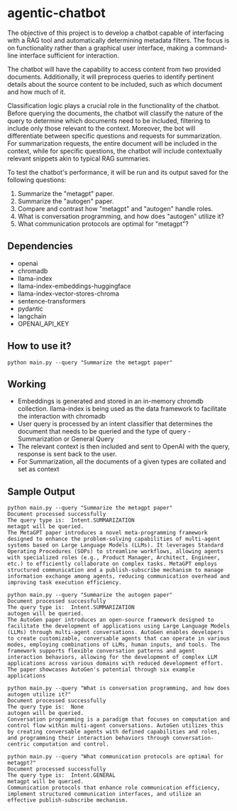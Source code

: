 # agentic-chatbot
The objective of this project is to develop a chatbot capable of interfacing with a RAG tool and automatically determining metadata filters. The focus is on functionality rather than a graphical user interface, making a command-line interface sufficient for interaction.

The chatbot will have the capability to access content from two provided documents. Additionally, it will preprocess queries to identify pertinent details about the source content to be included, such as which document and how much of it.

Classification logic plays a crucial role in the functionality of the chatbot. Before querying the documents, the chatbot will classify the nature of the query to determine which documents need to be included, filtering to include only those relevant to the context. Moreover, the bot will differentiate between specific questions and requests for summarization. For summarization requests, the entire document will be included in the context, while for specific questions, the chatbot will include contextually relevant snippets akin to typical RAG summaries.

To test the chatbot's performance, it will be run and its output saved for the following questions:
1. Summarize the "metagpt" paper.
2. Summarize the "autogen" paper.
3. Compare and contrast how "metagpt" and "autogen" handle roles.
4. What is conversation programming, and how does "autogen" utilize it?
5. What communication protocols are optimal for "metagpt"?


## Dependencies
- openai
- chromadb
- llama-index
- llama-index-embeddings-huggingface
- llama-index-vector-stores-chroma
- sentence-transformers
- pydantic
- langchain
- OPENAI_API_KEY

## How to use it?
```python main.py --query "Summarize the metagpt paper"```

## Working
- Embeddings is generated and stored in an in-memory chromdb collection. llama-index is being used as the data framework to facilitate the interaction with chromadb
- User query is processed by an intent classifier that determines the document that needs to be queried and the type of query - Summarization or General Query
- The relevant context is then included and sent to OpenAI with the query, response is sent back to the user.
- For Summarization, all the documents of a given types are collated and set as context

## Sample Output
```
python main.py --query "Summarize the metagpt paper"                        
Document processed successfully
The query type is:  Intent.SUMMARIZATION
metagpt will be queried.
The MetaGPT paper introduces a novel meta-programming framework designed to enhance the problem-solving capabilities of multi-agent systems based on Large Language Models (LLMs). It leverages Standard Operating Procedures (SOPs) to streamline workflows, allowing agents with specialized roles (e.g., Product Manager, Architect, Engineer, etc.) to efficiently collaborate on complex tasks. MetaGPT employs structured communication and a publish-subscribe mechanism to manage information exchange among agents, reducing communication overhead and improving task execution efficiency.
```

```
python main.py --query "Summarize the autogen paper" 
Document processed successfully
The query type is:  Intent.SUMMARIZATION
autogen will be queried.
The AutoGen paper introduces an open-source framework designed to facilitate the development of applications using Large Language Models (LLMs) through multi-agent conversations. AutoGen enables developers to create customizable, conversable agents that can operate in various modes, employing combinations of LLMs, human inputs, and tools. The framework supports flexible conversation patterns and agent interaction behaviors, allowing for the development of complex LLM applications across various domains with reduced development effort. The paper showcases AutoGen's potential through six example applications
```

```
python main.py --query "What is conversation programming, and how does autogen utilize it?"   
Document processed successfully
The query type is:  None
autogen will be queried.
Conversation programming is a paradigm that focuses on computation and control flow within multi-agent conversations. AutoGen utilizes this by creating conversable agents with defined capabilities and roles, and programming their interaction behaviors through conversation-centric computation and control.
```

```
python main.py --query "What communication protocols are optimal for metagpt?"          
Document processed successfully
The query type is:  Intent.GENERAL
metagpt will be queried.
Communication protocols that enhance role communication efficiency, implement structured communication interfaces, and utilize an effective publish-subscribe mechanism.
```